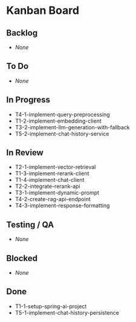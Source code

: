 # Kanban Board

## Backlog
- _None_

## To Do
- _None_

## In Progress
- T4-1-implement-query-preprocessing
- T1-2-implement-embedding-client
- T3-2-implement-llm-generation-with-fallback
- T5-2-implement-chat-history-service

## In Review
- T2-1-implement-vector-retrieval
- T1-3-implement-rerank-client
- T1-4-implement-chat-client
- T2-2-integrate-rerank-api
- T3-1-implement-dynamic-prompt
- T4-2-create-rag-api-endpoint
- T4-3-implement-response-formatting

## Testing / QA
- _None_

## Blocked
- _None_

## Done
- T1-1-setup-spring-ai-project
- T5-1-implement-chat-history-persistence
